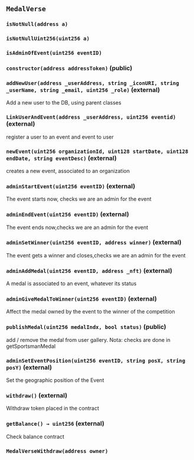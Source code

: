 ## `MedalVerse`





### `isNotNull(address a)`





### `isNotNullUint256(uint256 a)`





### `isAdminOfEvent(uint256 eventID)`






### `constructor(address addressToken)` (public)





### `addNewUser(address _userAddress, string _iconURI, string _userName, string _email, uint256 _role)` (external)



Add a new user to the DB, using parent classes


### `LinkUserAndEvent(address _userAddress, uint256 eventid)` (external)



register a user to an event and event to user


### `newEvent(uint256 organizationId, uint128 startDate, uint128 endDate, string eventDesc)` (external)



creates a new event, associated to an organization


### `adminStartEvent(uint256 eventID)` (external)



The event starts now, checks we are an admin for the event


### `adminEndEvent(uint256 eventID)` (external)



The event ends now,checks we are an admin for the event


### `adminSetWinner(uint256 eventID, address winner)` (external)



The event gets a winner and closes,checks we are an admin for the event


### `adminAddMedal(uint256 eventID, address _nft)` (external)



A medal is associated to an event, whatever its status


### `adminGiveMedalToWinner(uint256 eventID)` (external)



Affect the medal owned by the event to the winner of the competition


### `publishMedal(uint256 medalIndx, bool status)` (public)



add / remove the medal from user gallery. Nota: checks are done in getSportsmanMedal


### `adminSetEventPosition(uint256 eventID, string posX, string posY)` (external)



Set the geographic position of the Event


### `withdraw()` (external)



Withdraw token placed in the contract

### `getBalance() → uint256` (external)



Check balance contract



### `MedalVerseWithdraw(address owner)`







